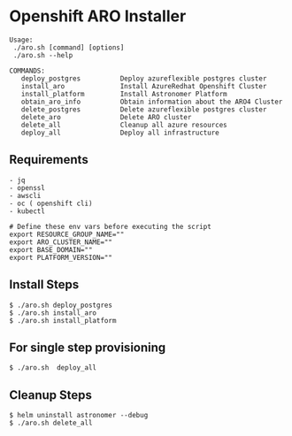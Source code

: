 # Openshift ARO Installer

```shell
Usage:
 ./aro.sh [command] [options]
 ./aro.sh --help

COMMANDS:
   deploy_postgres          Deploy azureflexible postgres cluster
   install_aro              Install AzureRedhat Openshift Cluster
   install_platform         Install Astronomer Platform
   obtain_aro_info          Obtain information about the ARO4 Cluster
   delete_postgres          Delete azureflexible postgres cluster
   delete_aro               Delete ARO cluster
   delete_all               Cleanup all azure resources
   deploy_all               Deploy all infrastructure
```

## Requirements

```
- jq
- openssl
- awscli
- oc ( openshift cli)
- kubectl

```

```
# Define these env vars before executing the script
export RESOURCE_GROUP_NAME=""
export ARO_CLUSTER_NAME=""
export BASE_DOMAIN=""
export PLATFORM_VERSION=""
```

## Install Steps

```
$ ./aro.sh deploy_postgres
$ ./aro.sh install_aro
$ ./aro.sh install_platform
```

## For single step provisioning

```
$ ./aro.sh  deploy_all
```

## Cleanup Steps

```
$ helm uninstall astronomer --debug
$ ./aro.sh delete_all

```
